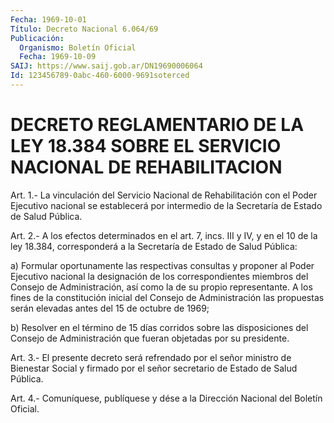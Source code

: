 ```yaml
---
Fecha: 1969-10-01
Título: Decreto Nacional 6.064/69
Publicación:
  Organismo: Boletín Oficial
  Fecha: 1969-10-09
SAIJ: https://www.saij.gob.ar/DN19690006064
Id: 123456789-0abc-460-6000-9691soterced
---
```

# DECRETO REGLAMENTARIO DE LA LEY 18.384 SOBRE EL SERVICIO NACIONAL DE REHABILITACION

<a id="1"></a>
Art. 1.- La vinculación del Servicio Nacional de Rehabilitación con  el  Poder  Ejecutivo nacional se establecerá por intermedio de la Secretaría de Estado de Salud Pública.

<a id="2"></a>
Art.  2.- A los efectos determinados en el art. 7, incs. III y IV, y en el  10  de la ley 18.384, corresponderá a la Secretaría de Estado de Salud Pública:

a) Formular oportunamente  las  respectivas consultas y proponer al Poder  Ejecutivo nacional la designación  de  los  correspondientes miembros  del  Consejo  de Administración, así como la de su propio representante. A los fines  de  la constitución inicial del Consejo de Administración las propuestas  serán  elevadas  antes  del 15 de octubre de 1969;

b) Resolver en el término de 15 días corridos sobre las disposiciones  del  Consejo  de Administración que fueran objetadas por su presidente.

<a id="3"></a>
Art.  3.-  El  presente  decreto  será refrendado por el señor ministro de Bienestar Social y firmado por  el  señor secretario de Estado de Salud Pública.

<a id="4"></a>
Art. 4.- Comuníquese, publíquese y dése a la Dirección Nacional del Boletín Oficial.